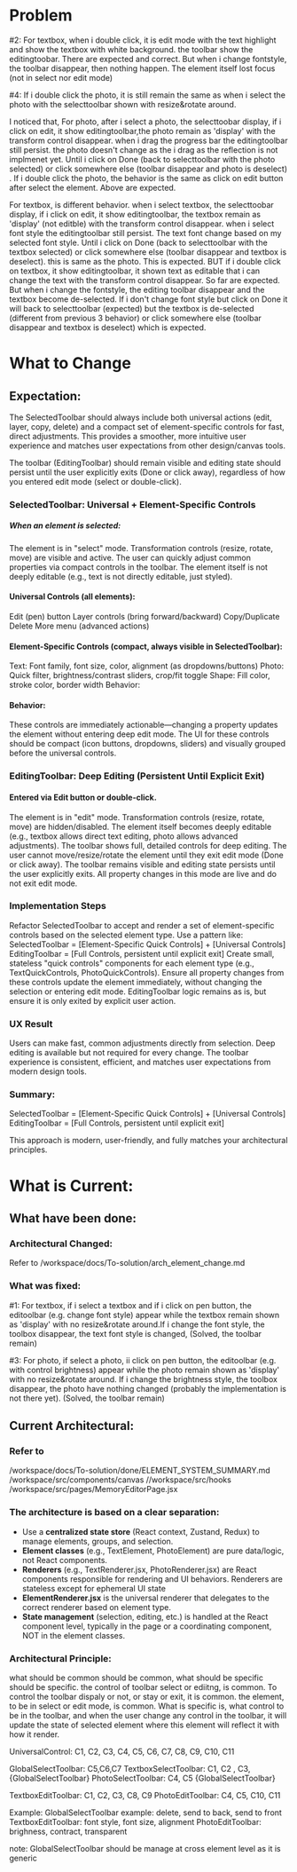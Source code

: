 # Problem

#2: For textbox, when i double click, it is edit mode with the text highlight and show the textbox with white background. the toolbar show the editingtoobar. There are expected and correct. But when i change fontstyle, the toolbar disappear, then nothing happen. The element itself lost focus (not in select nor edit mode)

#4: If i double click the photo, it is still remain the same as when i select the photo with the selecttoolbar shown with resize&rotate around.

I noticed that,
For photo, after i select a photo, the selecttoobar display, if i click on edit, it show editingtoolbar,the photo remain as 'display' with the transform control disappear. when i drag the progress bar the editingtoolbar still persist. the photo doesn't change as the i drag as the reflection is not implmenet yet. Until i click on Done (back to selecttoolbar with the photo selected) or click somewhere else (toolbar disappear and photo is deselect) .
If i double click the photo, the behavior is the same as click on edit button after select the element.
Above are expected.

For textbox, is different behavior. when i select textbox, the selecttoobar display, if i click on edit, it show editingtoolbar, the textbox remain as 'display' (not editble) with the transform control disappear. when i select font style the editingtoolbar still persist. The text font change based on my selected font style. Until i click on Done (back to selecttoolbar with the textbox selected) or click somewhere else (toolbar disappear and textbox is deselect). this is same as the photo. This is expected.
BUT if i double click on textbox, it show editingtoolbar, it shown text as editable that i can change the text with the transform control disappear. So far are expected. But when i change the fontstyle, the editing toolbar disappear and the textbox become de-selected. If i don't change font style but click on Done it will back to selecttoolbar (expected) but the textbox is de-selected (different from previous 3 behavior) or click somewhere else (toolbar disappear and textbox is deselect) which is expected.

# What to Change

## Expectation:

The SelectedToolbar should always include both universal actions (edit, layer, copy, delete) and a compact set of element-specific controls for fast, direct adjustments. This provides a smoother, more intuitive user experience and matches user expectations from other design/canvas tools.

The toolbar (EditingToolbar) should remain visible and editing state should persist until the user explicitly exits (Done or click away), regardless of how you entered edit mode (select or double-click).

### SelectedToolbar: Universal + Element-Specific Controls

##### When an element is selected:

The element is in "select" mode.
Transformation controls (resize, rotate, move) are visible and active.
The user can quickly adjust common properties via compact controls in the toolbar.
The element itself is not deeply editable (e.g., text is not directly editable, just styled).

#### Universal Controls (all elements):

Edit (pen) button
Layer controls (bring forward/backward)
Copy/Duplicate
Delete
More menu (advanced actions)

#### Element-Specific Controls (compact, always visible in SelectedToolbar):

Text: Font family, font size, color, alignment (as dropdowns/buttons)
Photo: Quick filter, brightness/contrast sliders, crop/fit toggle
Shape: Fill color, stroke color, border width
Behavior:

#### Behavior:

These controls are immediately actionable—changing a property updates the element without entering deep edit mode.
The UI for these controls should be compact (icon buttons, dropdowns, sliders) and visually grouped before the universal controls.

### EditingToolbar: Deep Editing (Persistent Until Explicit Exit)

#### Entered via Edit button or double-click.

The element is in "edit" mode.
Transformation controls (resize, rotate, move) are hidden/disabled.
The element itself becomes deeply editable (e.g., textbox allows direct text editing, photo allows advanced adjustments).
The toolbar shows full, detailed controls for deep editing.
The user cannot move/resize/rotate the element until they exit edit mode (Done or click away).
The toolbar remains visible and editing state persists until the user explicitly exits.
All property changes in this mode are live and do not exit edit mode.

### Implementation Steps

Refactor SelectedToolbar to accept and render a set of element-specific controls based on the selected element type.
Use a pattern like:
SelectedToolbar = [Element-Specific Quick Controls] + [Universal Controls]
EditingToolbar = [Full Controls, persistent until explicit exit]
Create small, stateless "quick controls" components for each element type (e.g., TextQuickControls, PhotoQuickControls).
Ensure all property changes from these controls update the element immediately, without changing the selection or entering edit mode.
EditingToolbar logic remains as is, but ensure it is only exited by explicit user action.

### UX Result

Users can make fast, common adjustments directly from selection.
Deep editing is available but not required for every change.
The toolbar experience is consistent, efficient, and matches user expectations from modern design tools.

### Summary:

SelectedToolbar = [Element-Specific Quick Controls] + [Universal Controls]
EditingToolbar = [Full Controls, persistent until explicit exit]

This approach is modern, user-friendly, and fully matches your architectural principles.

# What is Current:

## What have been done:

### Architectural Changed:

Refer to /workspace/docs/To-solution/arch_element_change.md

### What was fixed:

#1: For textbox, if i select a textbox and if i click on pen button, the editoolbar (e.g. change font style) appear while the textbox remain shown as 'display' with no resize&rotate around.If i change the font style, the toolbox disappear, the text font style is changed, (Solved, the toolbar remain)

#3: For photo, if select a photo, ii click on pen button, the editoolbar (e.g. with control brightness) appear while the photo remain shown as 'display' with no resize&rotate around. If i change the brightness style, the toolbox disappear, the photo have nothing changed (probably the implementation is not there yet). (Solved, the toolbar remain)

## Current Architectural:

### Refer to

/workspace/docs/To-solution/done/ELEMENT_SYSTEM_SUMMARY.md
/workspace/src/components/canvas
//workspace/src/hooks
/workspace/src/pages/MemoryEditorPage.jsx

### The architecture is based on a clear separation:

- Use a **centralized state store** (React context, Zustand, Redux) to manage elements, groups, and selection.
- **Element classes** (e.g., TextElement, PhotoElement) are pure data/logic, not React components.
- **Renderers** (e.g., TextRenderer.jsx, PhotoRenderer.jsx) are React components responsible for rendering and UI behaviors. Renderers are stateless except for ephemeral UI state
- **ElementRenderer.jsx** is the universal renderer that delegates to the correct renderer based on element type.
- **State management** (selection, editing, etc.) is handled at the React component level, typically in the page or a coordinating component, NOT in the element classes.

### Architectural Principle:

what should be common should be common, what should be specific should be specific. the control of toolbar select or ediitng, is common. To control the toolbar dispaly or not, or stay or exit, it is common. the element, to be in select or edit mode, is common. What is specific is, what control to be in the toolbar, and when the user change any control in the toolbar, it will update the state of selected element where this element will reflect it with how it render.

UniversalControl:
C1, C2, C3, C4, C5, C6, C7, C8, C9, C10, C11

GlobalSelectToolbar: C5,C6,C7
TextboxSelectToolbar: C1, C2 , C3, {GlobalSelectToolbar}
PhotoSelectToolbar: C4, C5 {GlobalSelectToolbar}

TextboxEditToolbar: C1, C2, C3, C8, C9
PhotoEditToolbar: C4, C5, C10, C11

Example:
GlobalSelectToolbar example: delete, send to back, send to front
TextboxEditToolbar: font style, font size, alignment
PhotoEditToolbar: brighness, contract, transparent

note:
GlobalSelectToolbar should be manage at cross element level as it is generic
